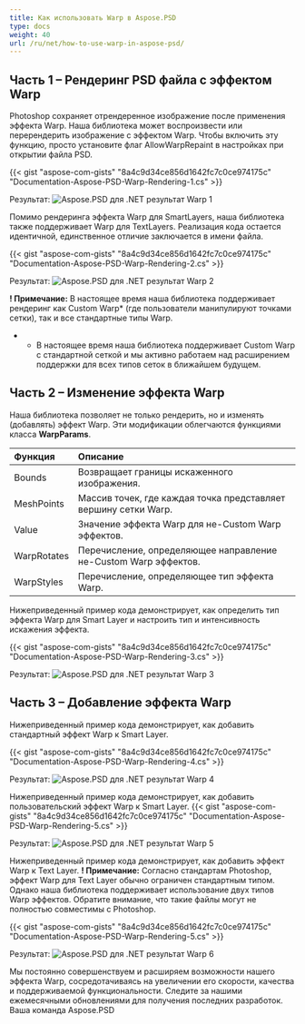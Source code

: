 ```yaml
---
title: Как использовать Warp в Aspose.PSD
type: docs
weight: 40
url: /ru/net/how-to-use-warp-in-aspose-psd/
---
```


## **Часть 1 – Рендеринг PSD файла с эффектом Warp**

Photoshop сохраняет отрендеренное изображение после применения эффекта Warp. Наша библиотека может воспроизвести или перерендерить изображение с эффектом Warp. Чтобы включить эту функцию, просто установите флаг AllowWarpRepaint в настройках при открытии файла PSD.

{{< gist "aspose-com-gists" "8a4c9d34ce856d1642fc7c0ce974175c" "Documentation-Aspose-PSD-Warp-Rendering-1.cs" >}}

Результат:
![Aspose.PSD для .NET результат Warp 1](warp1.png)

Помимо рендеринга эффекта Warp для SmartLayers, наша библиотека также поддерживает Warp для TextLayers. Реализация кода остается идентичной, единственное отличие заключается в имени файла.

{{< gist "aspose-com-gists" "8a4c9d34ce856d1642fc7c0ce974175c" "Documentation-Aspose-PSD-Warp-Rendering-2.cs" >}}

Результат:
![Aspose.PSD для .NET результат Warp 2](warp2.png)

**! Примечание:** В настоящее время наша библиотека поддерживает рендеринг как Custom Warp* (где пользователи манипулируют точками сетки), так и все стандартные типы Warp.
* - В настоящее время наша библиотека поддерживает Custom Warp с стандартной сеткой и мы активно работаем над расширением поддержки для всех типов сеток в ближайшем будущем.


## **Часть 2 – Изменение эффекта Warp**

Наша библиотека позволяет не только рендерить, но и изменять (добавлять) эффект Warp.
Эти модификации облегчаются функциями класса **WarpParams**.

| **Функция** | **Описание**                                                         | 
|:--------------|:-------------------------------------------------------------------------------------------------|
| Bounds        | Возвращает границы искаженного изображения.                               |
| MeshPoints    | Массив точек, где каждая точка представляет вершину сетки Warp.         |
| Value         | Значение эффекта Warp для не-Custom Warp эффектов.                       |
| WarpRotates   | Перечисление, определяющее направление не-Custom Warp эффектов.         |
| WarpStyles    | Перечисление, определяющее тип эффекта Warp.                            |

Нижеприведенный пример кода демонстрирует, как определить тип эффекта Warp для Smart Layer и настроить тип и интенсивность искажения эффекта.

{{< gist "aspose-com-gists" "8a4c9d34ce856d1642fc7c0ce974175c" "Documentation-Aspose-PSD-Warp-Rendering-3.cs" >}}

Результат:
![Aspose.PSD для .NET результат Warp 3](warp3.png)

## **Часть 3 – Добавление эффекта Warp**

Нижеприведенный пример кода демонстрирует, как добавить стандартный эффект Warp к Smart Layer.

{{< gist "aspose-com-gists" "8a4c9d34ce856d1642fc7c0ce974175c" "Documentation-Aspose-PSD-Warp-Rendering-4.cs" >}}

Результат:
![Aspose.PSD для .NET результат Warp 4](warp4.png)

Нижеприведенный пример кода демонстрирует, как добавить пользовательский эффект Warp к Smart Layer.
{{< gist "aspose-com-gists" "8a4c9d34ce856d1642fc7c0ce974175c" "Documentation-Aspose-PSD-Warp-Rendering-5.cs" >}}

Результат:
![Aspose.PSD для .NET результат Warp 5](warp5.png)

Нижеприведенный пример кода демонстрирует, как добавить эффект Warp к Text Layer. 
**! Примечание:** Согласно стандартам Photoshop, эффект Warp для Text Layer обычно ограничен стандартным типом. Однако наша библиотека поддерживает использование двух типов Warp эффектов. Обратите внимание, что такие файлы могут не полностью совместимы с Photoshop.

{{< gist "aspose-com-gists" "8a4c9d34ce856d1642fc7c0ce974175c" "Documentation-Aspose-PSD-Warp-Rendering-5.cs" >}}

Результат:
![Aspose.PSD для .NET результат Warp 6](warp6.png)

Мы постоянно совершенствуем и расширяем возможности нашего эффекта Warp, сосредотачиваясь на увеличении его скорости, качества и поддерживаемой функциональности. Следите за нашими ежемесячными обновлениями для получения последних разработок.
Ваша команда Aspose.PSD
